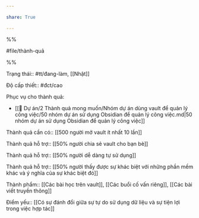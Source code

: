 ---  
share: True  
---  
%%  
#file/thành-quả  
%%  
Trạng thái:: #tt/đang-làm, [[Nhật]]  
Độ cấp thiết:: #đct/cao  
  
Phục vụ cho thành quả:  
- [[📐 Dự án/2 Thành quả mong muốn/Nhóm dự án dùng vault để quản lý công việc/50 nhóm dự án sử dụng Obsidian để quản lý công việc.md|50 nhóm dự án sử dụng Obsidian để quản lý công việc]]  
  
Thành quả cần có:: [[500 người mở vault ít nhất 10 lần]]  
  
Thành quả hỗ trợ:: [[50% người chia sẻ vault cho bạn bè]]  
Thành quả hỗ trợ:: [[50% người dễ dàng tự sử dụng]]  
Thành quả hỗ trợ:: [[50% người thấy được sự khác biệt với những phần mềm khác và ý nghĩa của sự khác biệt đó]]  
  
Thành phẩm:: [[Các bài học trên vault]], [[Các buổi cố vấn riêng]], [[Các bài viết truyền thông]]  
  
Điểm yếu:: [[Có sự đánh đổi giữa sự tự do sử dụng dữ liệu và sự tiện lợi trong việc hợp tác]]  
